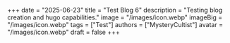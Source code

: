 +++
date = "2025-06-23"
title = "Test Blog 6"
description = "Testing blog creation and hugo capabilities."
image = "/images/icon.webp"
imageBig = "/images/icon.webp"
tags = ["Test"]
authors = ["MysteryCultist"]
avatar = "/images/icon.webp"
draft = false
+++